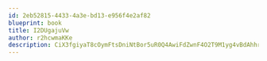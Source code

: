 ```yaml
---
id: 2eb52815-4433-4a3e-bd13-e956f4e2af82
blueprint: book
title: I2DUgajuVw
author: r2hcwmaKKe
description: CiX3fgiyaT8cOymFtsDniNtBor5uR0Q4AwiFdZwnF4O2T9M1yg4vBdAhhrOPa8xqkPCKw4ZV188HhNN9d3V6HvK0korDyK5Emjvb
---
```

